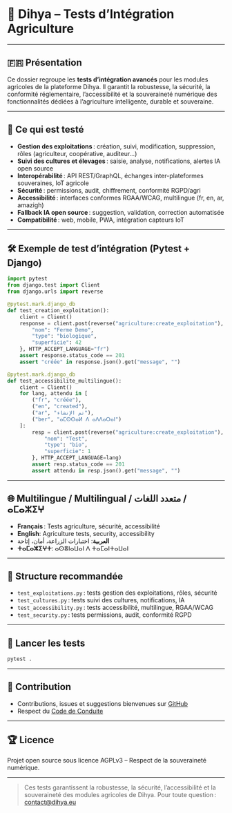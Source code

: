 # 🧪 Dihya – Tests d’Intégration Agriculture

---

## 🇫🇷 Présentation

Ce dossier regroupe les **tests d’intégration avancés** pour les modules agricoles de la plateforme Dihya.
Il garantit la robustesse, la sécurité, la conformité réglementaire, l’accessibilité et la souveraineté numérique des fonctionnalités dédiées à l’agriculture intelligente, durable et souveraine.

---

## 🚀 Ce qui est testé

- **Gestion des exploitations** : création, suivi, modification, suppression, rôles (agriculteur, coopérative, auditeur…)
- **Suivi des cultures et élevages** : saisie, analyse, notifications, alertes IA open source
- **Interopérabilité** : API REST/GraphQL, échanges inter-plateformes souveraines, IoT agricole
- **Sécurité** : permissions, audit, chiffrement, conformité RGPD/agri
- **Accessibilité** : interfaces conformes RGAA/WCAG, multilingue (fr, en, ar, amazigh)
- **Fallback IA open source** : suggestion, validation, correction automatisée
- **Compatibilité** : web, mobile, PWA, intégration capteurs IoT

---

## 🛠️ Exemple de test d’intégration (Pytest + Django)

```python
import pytest
from django.test import Client
from django.urls import reverse

@pytest.mark.django_db
def test_creation_exploitation():
    client = Client()
    response = client.post(reverse("agriculture:create_exploitation"), {
        "nom": "Ferme Demo",
        "type": "biologique",
        "superficie": 42
    }, HTTP_ACCEPT_LANGUAGE="fr")
    assert response.status_code == 201
    assert "créée" in response.json().get("message", "")

@pytest.mark.django_db
def test_accessibilite_multilingue():
    client = Client()
    for lang, attendu in [
        ("fr", "créée"),
        ("en", "created"),
        ("ar", "تم الإنشاء"),
        ("ber", "ⴰⵎⵙⵙⴰⵍ ⴷ ⴰⴷⴷⴰⵔⴰⵏ")
    ]:
        resp = client.post(reverse("agriculture:create_exploitation"), {
            "nom": "Test",
            "type": "bio",
            "superficie": 1
        }, HTTP_ACCEPT_LANGUAGE=lang)
        assert resp.status_code == 201
        assert attendu in resp.json().get("message", "")
```

---

## 🌐 Multilingue / Multilingual / متعدد اللغات / ⴰⵎⴰⵣⵉⵖ

- **Français** : Tests agriculture, sécurité, accessibilité
- **English**: Agriculture tests, security, accessibility
- **العربية**: اختبارات الزراعة، أمان، إتاحة
- **ⵜⴰⵎⴰⵣⵉⵖⵜ**: ⴰⵙⴻⵏⴰⵡⴰⵏ ⴷ ⵜⴰⵎⴰⵏⵜⴰⵡⴰⵏ

---

## 🧩 Structure recommandée

- `test_exploitations.py` : tests gestion des exploitations, rôles, sécurité
- `test_cultures.py` : tests suivi des cultures, notifications, IA
- `test_accessibility.py` : tests accessibilité, multilingue, RGAA/WCAG
- `test_security.py` : tests permissions, audit, conformité RGPD

---

## 🧪 Lancer les tests

```bash
pytest .
```

---

## 🤝 Contribution

- Contributions, issues et suggestions bienvenues sur [GitHub](https://github.com/DihyaOrg/Dihya)
- Respect du [Code de Conduite](../../../../../CODE_OF_CONDUCT.md)

---

## 🏆 Licence

Projet open source sous licence AGPLv3 – Respect de la souveraineté numérique.

---

> Ces tests garantissent la robustesse, la sécurité, l’accessibilité et la souveraineté des modules agricoles de Dihya.
> Pour toute question : [contact@dihya.eu](mailto:contact@dihya.eu)
